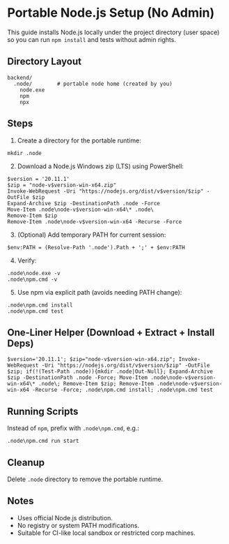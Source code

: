 # Portable Node.js Setup (No Admin)

This guide installs Node.js locally under the project directory (user space) so you can run `npm install` and tests without admin rights.

## Directory Layout
```
backend/
  .node/        # portable node home (created by you)
    node.exe
    npm
    npx
```

## Steps

1. Create a directory for the portable runtime:
```
mkdir .node
```

2. Download a Node.js Windows zip (LTS) using PowerShell:
```
$version = '20.11.1'
$zip = "node-v$version-win-x64.zip"
Invoke-WebRequest -Uri "https://nodejs.org/dist/v$version/$zip" -OutFile $zip
Expand-Archive $zip -DestinationPath .node -Force
Move-Item .node\node-v$version-win-x64\* .node\
Remove-Item $zip
Remove-Item .node\node-v$version-win-x64 -Recurse -Force
```

3. (Optional) Add temporary PATH for current session:
```
$env:PATH = (Resolve-Path '.node').Path + ';' + $env:PATH
```

4. Verify:
```
.node\node.exe -v
.node\npm.cmd -v
```

5. Use npm via explicit path (avoids needing PATH change):
```
.node\npm.cmd install
.node\npm.cmd test
```

## One-Liner Helper (Download + Extract + Install Deps)
```
$version='20.11.1'; $zip="node-v$version-win-x64.zip"; Invoke-WebRequest -Uri "https://nodejs.org/dist/v$version/$zip" -OutFile $zip; if(!(Test-Path .node)){mkdir .node|Out-Null}; Expand-Archive $zip -DestinationPath .node -Force; Move-Item .node\node-v$version-win-x64\* .node\; Remove-Item $zip; Remove-Item .node\node-v$version-win-x64 -Recurse -Force; .node\npm.cmd install; .node\npm.cmd test
```

## Running Scripts
Instead of `npm`, prefix with `.node\npm.cmd`, e.g.:
```
.node\npm.cmd run start
```

## Cleanup
Delete `.node` directory to remove the portable runtime.

## Notes
- Uses official Node.js distribution.
- No registry or system PATH modifications.
- Suitable for CI-like local sandbox or restricted corp machines.
